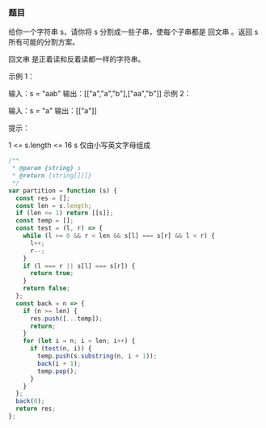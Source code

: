 <!-- @format -->

### 题目

给你一个字符串 s，请你将 s 分割成一些子串，使每个子串都是 回文串 。返回 s 所有可能的分割方案。

回文串 是正着读和反着读都一样的字符串。

示例 1：

输入：s = "aab"
输出：[["a","a","b"],["aa","b"]]
示例 2：

输入：s = "a"
输出：[["a"]]

提示：

1 <= s.length <= 16
s 仅由小写英文字母组成

```js
/**
 * @param {string} s
 * @return {string[][]}
 */
var partition = function (s) {
  const res = [];
  const len = s.length;
  if (len <= 1) return [[s]];
  const temp = [];
  const test = (l, r) => {
    while (l >= 0 && r < len && s[l] === s[r] && l < r) {
      l++;
      r--;
    }
    if (l === r || s[l] === s[r]) {
      return true;
    }
    return false;
  };
  const back = n => {
    if (n >= len) {
      res.push([...temp]);
      return;
    }
    for (let i = n; i < len; i++) {
      if (test(n, i)) {
        temp.push(s.substring(n, i + 1));
        back(i + 1);
        temp.pop();
      }
    }
  };
  back(0);
  return res;
};
```
